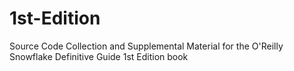 # 1st-Edition
Source Code Collection and Supplemental Material for the O'Reilly Snowflake Definitive Guide 1st Edition book

